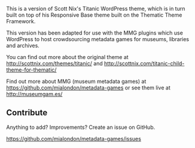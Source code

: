 This is a version of Scott Nix's Titanic WordPress theme, which is in turn built on top of his Responsive Base theme built on the Thematic Theme Framework. 

This version has been adapted for use with the MMG plugins which use WordPress to host crowdsourcing metadata games for museums, libraries and archives.

You can find out more about the original theme at http://scottnix.com/themes/titanic/ and http://scottnix.com/titanic-child-theme-for-thematic/

Find out more about MMG (museum metadata games) at https://github.com/mialondon/metadata-games or see them live at http://museumgam.es/

Contribute
--------------

Anything to add? Improvements? Create an issue on GitHub.

https://github.com/mialondon/metadata-games/issues